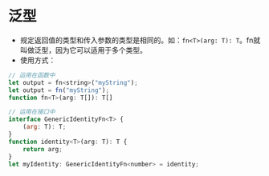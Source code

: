 # 泛型

- 规定返回值的类型和传入参数的类型是相同的。如：`fn<T>(arg: T): T`。fn就叫做泛型，因为它可以适用于多个类型。
- 使用方式：

```js
// 运用在函数中
let output = fn<string>("myString");
let output = fn("myString");
function fn<T>(arg: T[]): T[] 
```


```js
// 运用在接口中
interface GenericIdentityFn<T> {
    (arg: T): T;
}
function identity<T>(arg: T): T {
    return arg;
}
let myIdentity: GenericIdentityFn<number> = identity;
```
